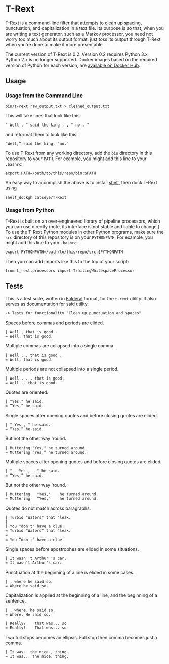T-Rext
======

T-Rext is a command-line filter that attempts to clean up spacing,
punctuation, and capitalization in a text file.  Its purpose is so that,
when you are writing a text generator, such as a Markov processor, you
need not worry too much about its output format; just toss its output
through T-Rext when you're done to make it more presentable.

The current version of T-Rext is 0.2.  Version 0.2 requires Python 3.x;
Python 2.x is no longer supported.  Docker images based on the required
version of Python for each version, are [available on Docker Hub][].

Usage
-----

### Usage from the Command Line

    bin/t-rext raw_output.txt > cleaned_output.txt

This will take lines that look like this:

    " Well , " said the king , , " no . "

and reformat them to look like this:

    “Well,” said the king, “no.”

To use T-Rext from any working directory, add the `bin` directory in this
repository to your `PATH`.  For example, you might add this line to your
`.bashrc`:

    export PATH=/path/to/this/repo/bin:$PATH

An easy way to accomplish the above is to install [shelf][], then
dock T-Rext using

    shelf_dockgh catseye/T-Rext

### Usage from Python

T-Rext is built on an over-engineered library of pipeline processors, which
you can use directly (note, its interface is not stable and liable to change.)
To use the T-Rext Python modules in other Python programs, make sure the
`src` directory of this repository is on your `PYTHONPATH`.  For example,
you might add this line to your `.bashrc`:

    export PYTHONPATH=/path/to/this/repo/src:$PYTHONPATH

Then you can add imports like this to the top of your script:

    from t_rext.processors import TrailingWhitespaceProcessor

Tests
-----

This is a test suite, written in [Falderal][] format, for the `t-rext`
utility.  It also serves as documentation for said utility.

    -> Tests for functionality "Clean up punctuation and spaces"

Spaces before commas and periods are elided.

    | Well , that is good .
    = Well, that is good.

Multiple commas are collapsed into a single comma.

    | Well , , that is good .
    = Well, that is good.

Multiple periods are not collapsed into a single period.

    | Well . . . that is good.
    = Well... that is good.

Quotes are oriented.

    | "Yes," he said.
    = “Yes,” he said.

Single spaces after opening quotes and before closing quotes are elided.

    | " Yes , " he said.
    = “Yes,” he said.

But not the other way 'round.

    | Muttering "Yes," he turned around.
    = Muttering “Yes,” he turned around.

Multiple spaces after opening quotes and before closing quotes are elided.

    | "   Yes ,   " he said.
    = “Yes,” he said.

But not the other way 'round.

    | Muttering   "Yes,"    he turned around.
    = Muttering   “Yes,”    he turned around.

Quotes do not match across paragraphs.

    | Turbid "Waters" that "leak.
    | 
    | You "don't" have a clue.
    = Turbid “Waters” that “leak.
    = 
    = You “don't” have a clue.

Single spaces before apostrophes are elided in some situations.

    | It wasn 't Arthur 's car.
    = It wasn't Arthur's car.

Punctuation at the beginning of a line is elided in some cases.

    | , where he said so.
    = Where he said so.

Capitalization is applied at the beginning of a line, and the
beginning of a sentence.

    | , where. he said so.
    = Where. He said so.

    | Really?    that was... so
    = Really?    That was... so

Two full stops becomes an ellipsis.  Full stop then comma becomes
just a comma.

    | It was.. the nice., thing.
    = It was... the nice, thing.

[Falderal]:                https://catseye.tc/node/Falderal
[shelf]:                   https://catseye.tc/node/shelf
[available on Docker Hub]: https://hub.docker.com/r/catseye/t-rext
